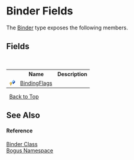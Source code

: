 # Binder Fields
 

The <a href="T_Bogus_Binder">Binder</a> type exposes the following members.


## Fields
&nbsp;<table><tr><th></th><th>Name</th><th>Description</th></tr><tr><td>![Protected field](media/protfield.gif "Protected field")</td><td><a href="F_Bogus_Binder_BindingFlags">BindingFlags</a></td><td /></tr></table>&nbsp;
<a href="#binder-fields">Back to Top</a>

## See Also


#### Reference
<a href="T_Bogus_Binder">Binder Class</a><br /><a href="N_Bogus">Bogus Namespace</a><br />